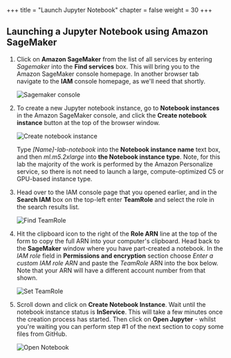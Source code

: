 +++
title = "Launch Jupyter Notebook"
chapter = false
weight = 30
+++

## Launching a Jupyter Notebook using Amazon SageMaker

1. Click on **Amazon SageMaker** from the list of all services by entering *Sagemaker* into the **Find services** box.  This will bring you to the Amazon SageMaker console homepage.  In another browser tab navigate to the **IAM** console homepage, as we'll need that shortly.

    ![Sagemaker console](/images/consoleSMSelect.png)

2. To create a new Jupyter notebook instance, go to **Notebook instances** in the Amazon SageMaker console, and click the **Create notebook instance** button at the top of the browser window.

    ![Create notebook instance](/images/Picture02.png)

    Type _[Name]-lab-notebook_ into the **Notebook instance name** text box, and then _ml.m5.2xlarge_ into **the Notebook instance type**.  Note, for this lab the majority of the work is performed by the Amazon Personalize service, so there is not need to launch a large, compute-optimized C5 or GPU-based instance type.

3. Head over to the IAM console page that you opened earlier, and in the **Search IAM** box on the top-left enter **TeamRole** and select the role in the search results list.

    ![Find TeamRole](/images/findTeamRole.png)

4. Hit the clipboard icon to the right of the **Role ARN** line at the top of the form to copy the full ARN into your computer's clipboard.  Head back to the **SageMaker** window where you have part-created a notebook.  In the _IAM role_ field in **Permissions and encryption** section choose _Enter a custom IAM role ARN_ and paste the _TeamRole_ ARN into the box below.  Note that your ARN will have a different account number from that shown.

    ![Set TeamRole](/images/setNotebookIAM.png)

5. Scroll down and click on **Create Notebook Instance**.  Wait until the notebook instance status is **InService**. This will take a few minutes once the creation process has started.  Then click on **Open Jupyter** - whilst you're waiting you can perform step #1 of the next section to copy some files from GitHub.

    ![Open Notebook](/images/openNotebook.png)